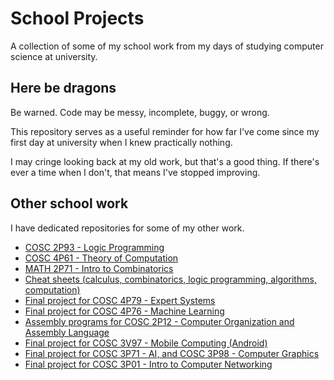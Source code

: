 School Projects
===============

A collection of some of my school work from my days of studying computer science
at university.

Here be dragons
---------------

Be warned. Code may be messy, incomplete, buggy, or wrong.

This repository serves as a useful reminder for how far I've come
since my first day at university when I knew practically nothing.

I may cringe looking back at my old work, but that's a good thing. If there's
ever a time when I don't, that means I've stopped improving.

Other school work
-----------------

I have dedicated repositories for some of my other work.

- [COSC 2P93 - Logic Programming](https://github.com/dideler/logic-programming)
- [COSC 4P61 - Theory of Computation](https://github.com/dideler/theory-of-computation)
- [MATH 2P71 - Intro to Combinatorics](https://github.com/dideler/intro-to-combinatorics)
- [Cheat sheets (calculus, combinatorics, logic programming, algorithms, computation)](https://github.com/dideler/cheat-sheets)
- [Final project for COSC 4P79 - Expert Systems](https://github.com/dideler/course-advisor)
- [Final project for COSC 4P76 - Machine Learning](https://github.com/dideler/ann-vs-knn)
- [Assembly programs for COSC 2P12 - Computer Organization and Assembly Language](https://github.com/dideler/LC-3-Programs)
- [Final project for COSC 3V97 - Mobile Computing (Android)](https://github.com/dideler/HiFive)
- [Final project for COSC 3P71 - AI, and COSC 3P98 - Computer Graphics](https://github.com/dideler/divs)
- [Final project for COSC 3P01 - Intro to Computer Networking](https://github.com/dideler/chess-park)
